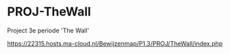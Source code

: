 # PROJ-TheWall
Project 3e periode 'The Wall'

https://22315.hosts.ma-cloud.nl/Bewijzenmap/P1.3/PROJ/TheWall/index.php
